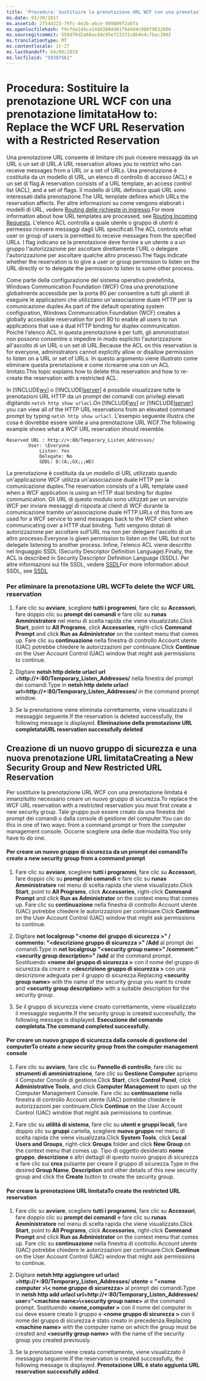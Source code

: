 ```yaml
---
title: 'Procedura: Sostituire la prenotazione URL WCF con una prenotazione limitata'
ms.date: 03/30/2017
ms.assetid: 2754d223-79fc-4e2b-a6ce-989889f2abfa
ms.openlocfilehash: f9cfda1d4ca14dd380dd01f944d4c900f9832096
ms.sourcegitcommit: 558d78d2a68acd4c95ef23231c8b4e4c7bac3902
ms.translationtype: MT
ms.contentlocale: it-IT
ms.lasthandoff: 04/09/2019
ms.locfileid: "59307561"
---
```

# <a name="how-to-replace-the-wcf-url-reservation-with-a-restricted-reservation"></a><span data-ttu-id="02787-102">Procedura: Sostituire la prenotazione URL WCF con una prenotazione limitata</span><span class="sxs-lookup"><span data-stu-id="02787-102">How to: Replace the WCF URL Reservation with a Restricted Reservation</span></span>
<span data-ttu-id="02787-103">Una prenotazione URL consente di limitare chi può ricevere messaggi da un URL o un set di URL.</span><span class="sxs-lookup"><span data-stu-id="02787-103">A URL reservation allows you to restrict who can receive messages from a URL or a set of URLs.</span></span> <span data-ttu-id="02787-104">Una prenotazione è costituita da un modello di URL, un elenco di controllo di accesso (ACL) e un set di flag.</span><span class="sxs-lookup"><span data-stu-id="02787-104">A reservation consists of a URL template, an access control list (ACL), and a set of flags.</span></span> <span data-ttu-id="02787-105">Il modello di URL definisce quali URL sono interessati dalla prenotazione.</span><span class="sxs-lookup"><span data-stu-id="02787-105">The URL template defines which URLs the reservation affects.</span></span> <span data-ttu-id="02787-106">Per altre informazioni su come vengono elaborati i modelli di URL, vedere [Routing delle richieste in ingresso](https://go.microsoft.com/fwlink/?LinkId=136764).</span><span class="sxs-lookup"><span data-stu-id="02787-106">For more information about how URL templates are processed, see [Routing Incoming Requests](https://go.microsoft.com/fwlink/?LinkId=136764).</span></span> <span data-ttu-id="02787-107">L'elenco ACL controlla a quale utente o gruppo di utenti è permesso ricevere messaggi dagli URL specificati.</span><span class="sxs-lookup"><span data-stu-id="02787-107">The ACL controls what user or group of users is permitted to receive messages from the specified URLs.</span></span> <span data-ttu-id="02787-108">I flag indicano se la prenotazione deve fornire a un utente o a un gruppo l'autorizzazione per ascoltare direttamente l'URL o delegare l'autorizzazione per ascoltare qualche altro processo.</span><span class="sxs-lookup"><span data-stu-id="02787-108">The flags indicate whether the reservation is to give a user or group permission to listen on the URL directly or to delegate the permission to listen to some other process.</span></span>  
  
 <span data-ttu-id="02787-109">Come parte della configurazione del sistema operativo predefinita, Windows Communication Foundation (WCF) Crea una prenotazione globalmente accessibile per la porta 80 per consentire a tutti gli utenti di eseguire le applicazioni che utilizzano un'associazione duale HTTP per la comunicazione duplex.</span><span class="sxs-lookup"><span data-stu-id="02787-109">As part of the default operating system configuration, Windows Communication Foundation (WCF) creates a globally accessible reservation for port 80 to enable all users to run applications that use a dual HTTP binding for duplex communication.</span></span> <span data-ttu-id="02787-110">Poiché l'elenco ACL in questa prenotazione è per tutti, gli amministratori non possono consentire o impedire in modo esplicito l'autorizzazione all'ascolto di un URL o un set di URL.</span><span class="sxs-lookup"><span data-stu-id="02787-110">Because the ACL on this reservation is for everyone, administrators cannot explicitly allow or disallow permission to listen on a URL or set of URLs.</span></span> <span data-ttu-id="02787-111">In questo argomento viene illustrato come eliminare questa prenotazione e come ricrearne una con un ACL limitato.</span><span class="sxs-lookup"><span data-stu-id="02787-111">This topic explains how to delete this reservation and how to re-create the reservation with a restricted ACL.</span></span>  
  
 <span data-ttu-id="02787-112">In [!INCLUDE[wv](../../../../includes/wv-md.md)] o [!INCLUDE[lserver](../../../../includes/lserver-md.md)] è possibile visualizzare tutte le prenotazioni URL HTTP da un prompt dei comandi con privilegi elevati digitando `netsh http show urlacl`.</span><span class="sxs-lookup"><span data-stu-id="02787-112">On [!INCLUDE[wv](../../../../includes/wv-md.md)] or [!INCLUDE[lserver](../../../../includes/lserver-md.md)] you can view all of the HTTP URL reservations from an elevated command prompt by typing `netsh http show urlacl`.</span></span>  <span data-ttu-id="02787-113">L'esempio seguente illustra che cosa è dovrebbe essere simile a una prenotazione URL WCF.</span><span class="sxs-lookup"><span data-stu-id="02787-113">The following example shows what a WCF URL reservation should resemble.</span></span>  
  
```  
Reserved URL : http://+:80/Temporary_Listen_Addresses/  
        User: \Everyone  
            Listen: Yes  
            Delegate: No  
            SDDL: D:(A;;GX;;;WD)  
```  
  
 <span data-ttu-id="02787-114">La prenotazione è costituita da un modello di URL utilizzato quando un'applicazione WCF utilizza un'associazione duale HTTP per la comunicazione duplex.</span><span class="sxs-lookup"><span data-stu-id="02787-114">The reservation consists of a URL template used when a WCF application is using an HTTP dual binding for duplex communication.</span></span> <span data-ttu-id="02787-115">Gli URL di questo modulo sono utilizzati per un servizio WCF per inviare messaggi di risposta al client di WCF durante la comunicazione tramite un'associazione duale HTTP.</span><span class="sxs-lookup"><span data-stu-id="02787-115">URLs of this form are used for a WCF service to send messages back to the WCF client when communicating over a HTTP dual binding.</span></span> <span data-ttu-id="02787-116">Tutti vengono dotati di autorizzazione per ascoltare sull'URL ma non per delegare l'ascolto di un altro processo.</span><span class="sxs-lookup"><span data-stu-id="02787-116">Everyone is given permission to listen on the URL but not to delegate listening to another process.</span></span> <span data-ttu-id="02787-117">Infine, l'elenco ACL viene descritto nel linguaggio SSDL (Security Descriptor Definition Language).</span><span class="sxs-lookup"><span data-stu-id="02787-117">Finally, the ACL is described in Security Descriptor Definition Language (SSDL).</span></span> <span data-ttu-id="02787-118">Per altre informazioni sui file SSDL, vedere [SSDL](https://go.microsoft.com/fwlink/?LinkId=136789)</span><span class="sxs-lookup"><span data-stu-id="02787-118">For more information about SSDL, see [SSDL](https://go.microsoft.com/fwlink/?LinkId=136789)</span></span>  
  
### <a name="to-delete-the-wcf-url-reservation"></a><span data-ttu-id="02787-119">Per eliminare la prenotazione URL WCF</span><span class="sxs-lookup"><span data-stu-id="02787-119">To delete the WCF URL reservation</span></span>  
  
1. <span data-ttu-id="02787-120">Fare clic su **avviare**, scegliere **tutti i programmi**, fare clic su **Accessori**, fare doppio clic su **prompt dei comandi** e fare clic su **runas Amministratore** nel menu di scelta rapida che viene visualizzato.</span><span class="sxs-lookup"><span data-stu-id="02787-120">Click **Start**, point to **All Programs**, click **Accessories**, right-click **Command Prompt** and click **Run as Administrator** on the context menu that comes up.</span></span> <span data-ttu-id="02787-121">Fare clic su **continuazione** nella finestra di controllo Account utente (UAC) potrebbe chiedere le autorizzazioni per continuare.</span><span class="sxs-lookup"><span data-stu-id="02787-121">Click **Continue** on the User Account Control (UAC) window that might ask permissions to continue.</span></span>  
  
2. <span data-ttu-id="02787-122">Digitare **netsh http delete urlacl url =http://+:80/Temporary_Listen_Addresses/**  nella finestra del prompt dei comandi.</span><span class="sxs-lookup"><span data-stu-id="02787-122">Type in **netsh http delete urlacl url=http://+:80/Temporary_Listen_Addresses/** in the command prompt window.</span></span>  
  
3. <span data-ttu-id="02787-123">Se la prenotazione viene eliminata correttamente, viene visualizzato il messaggio seguente.</span><span class="sxs-lookup"><span data-stu-id="02787-123">If the reservation is deleted successfully, the following message is displayed.</span></span> **<span data-ttu-id="02787-124">Eliminazione della prenotazione URL completata</span><span class="sxs-lookup"><span data-stu-id="02787-124">URL reservation successfully deleted</span></span>**  
  
## <a name="creating-a-new-security-group-and-new-restricted-url-reservation"></a><span data-ttu-id="02787-125">Creazione di un nuovo gruppo di sicurezza e una nuova prenotazione URL limitata</span><span class="sxs-lookup"><span data-stu-id="02787-125">Creating a New Security Group and New Restricted URL Reservation</span></span>  
 <span data-ttu-id="02787-126">Per sostituire la prenotazione URL WCF con una prenotazione limitata è innanzitutto necessario creare un nuovo gruppo di sicurezza.</span><span class="sxs-lookup"><span data-stu-id="02787-126">To replace the WCF URL reservation with a restricted reservation you must first create a new security group.</span></span> <span data-ttu-id="02787-127">Tale gruppo può essere creato da una finestra del prompt dei comandi o dalla console di gestione del computer.</span><span class="sxs-lookup"><span data-stu-id="02787-127">You can do this in one of two ways: from a command prompt or from the computer management console.</span></span> <span data-ttu-id="02787-128">Occorre scegliere una delle due modalità.</span><span class="sxs-lookup"><span data-stu-id="02787-128">You only have to do one.</span></span>  
  
#### <a name="to-create-a-new-security-group-from-a-command-prompt"></a><span data-ttu-id="02787-129">Per creare un nuovo gruppo di sicurezza da un prompt dei comandi</span><span class="sxs-lookup"><span data-stu-id="02787-129">To create a new security group from a command prompt</span></span>  
  
1. <span data-ttu-id="02787-130">Fare clic su **avviare**, scegliere **tutti i programmi**, fare clic su **Accessori**, fare doppio clic su **prompt dei comandi** e fare clic su **runas Amministratore** nel menu di scelta rapida che viene visualizzato.</span><span class="sxs-lookup"><span data-stu-id="02787-130">Click **Start**, point to **All Programs**, click **Accessories**, right-click **Command Prompt** and click **Run as Administrator** on the context menu that comes up.</span></span> <span data-ttu-id="02787-131">Fare clic su **continuazione** nella finestra di controllo Account utente (UAC) potrebbe chiedere le autorizzazioni per continuare.</span><span class="sxs-lookup"><span data-stu-id="02787-131">Click **Continue** on the User Account Control (UAC) window that might ask permissions to continue.</span></span>  
  
2. <span data-ttu-id="02787-132">Digitare **net localgroup "\<nome del gruppo di sicurezza >" / commento: "\<descrizione gruppo di sicurezza >" /Add** al prompt dei comandi.</span><span class="sxs-lookup"><span data-stu-id="02787-132">Type in **net localgroup "\<security group name>" /comment:"\<security group description>" /add** at the command prompt.</span></span> <span data-ttu-id="02787-133">Sostituendo  **\<nome del gruppo di sicurezza >** con il nome del gruppo di sicurezza da creare e  **\<descrizione gruppo di sicurezza >** con una descrizione adeguata per il gruppo di sicurezza.</span><span class="sxs-lookup"><span data-stu-id="02787-133">Replacing **\<security group name>** with the name of the security group you want to create and **\<security group description>** with a suitable description for the security group.</span></span>  
  
3. <span data-ttu-id="02787-134">Se il gruppo di sicurezza viene creato correttamente, viene visualizzato il messaggio seguente.</span><span class="sxs-lookup"><span data-stu-id="02787-134">If the security group is created successfully, the following message is displayed.</span></span> **<span data-ttu-id="02787-135">Esecuzione del comando completata.</span><span class="sxs-lookup"><span data-stu-id="02787-135">The command completed successfully.</span></span>**  
  
#### <a name="to-create-a-new-security-group-from-the-computer-management-console"></a><span data-ttu-id="02787-136">Per creare un nuovo gruppo di sicurezza dalla console di gestione del computer</span><span class="sxs-lookup"><span data-stu-id="02787-136">To create a new security group from the computer management console</span></span>  
  
1. <span data-ttu-id="02787-137">Fare clic su **avviare**, fare clic su **Pannello di controllo**, fare clic su **strumenti di amministrazione**, fare clic su **Gestione Computer** apriamo il Computer Console di gestione.</span><span class="sxs-lookup"><span data-stu-id="02787-137">Click **Start**, click **Control Panel**, click **Administrative Tools**, and click **Computer Management** to open up the Computer Management Console.</span></span> <span data-ttu-id="02787-138">Fare clic su **continuazione** nella finestra di controllo Account utente (UAC) potrebbe chiedere le autorizzazioni per continuare.</span><span class="sxs-lookup"><span data-stu-id="02787-138">Click **Continue** on the User Account Control (UAC) window that might ask permissions to continue.</span></span>  
  
2. <span data-ttu-id="02787-139">Fare clic su **utilità di sistema**, fare clic su **utenti e gruppi locali**, fare doppio clic su **gruppi** cartella, scegliere **nuovo gruppo** nel menu di scelta rapida che viene visualizzata.</span><span class="sxs-lookup"><span data-stu-id="02787-139">Click **System Tools**, click **Local Users and Groups**, right-click **Groups** folder and click **New Group** on the context menu that comes up.</span></span> <span data-ttu-id="02787-140">Tipo di oggetto desiderato **nome gruppo**, **descrizione** e altri dettagli di questo nuovo gruppo di sicurezza e fare clic sui **crea** pulsante per creare il gruppo di sicurezza.</span><span class="sxs-lookup"><span data-stu-id="02787-140">Type in the desired **Group Name**, **Description** and other details of this new security group and click the **Create** button to create the security group.</span></span>  
  
#### <a name="to-create-the-restricted-url-reservation"></a><span data-ttu-id="02787-141">Per creare la prenotazione URL limitata</span><span class="sxs-lookup"><span data-stu-id="02787-141">To create the restricted URL reservation</span></span>  
  
1. <span data-ttu-id="02787-142">Fare clic su **avviare**, scegliere **tutti i programmi**, fare clic su **Accessori**, fare doppio clic su **prompt dei comandi** e fare clic su **runas Amministratore** nel menu di scelta rapida che viene visualizzato.</span><span class="sxs-lookup"><span data-stu-id="02787-142">Click **Start**, point to **All Programs**, click **Accessories**, right-click **Command Prompt** and click **Run as Administrator** on the context menu that comes up.</span></span> <span data-ttu-id="02787-143">Fare clic su **continuazione** nella finestra di controllo Account utente (UAC) potrebbe chiedere le autorizzazioni per continuare.</span><span class="sxs-lookup"><span data-stu-id="02787-143">Click **Continue** on the User Account Control (UAC) window that might ask permissions to continue.</span></span>  
  
2. <span data-ttu-id="02787-144">Digitare **netsh http aggiungere url urlacl =http://+:80/Temporary_Listen_Addresses/ utente = "\<nome computer >\\< nome gruppo di sicurezza\>**  al prompt dei comandi.</span><span class="sxs-lookup"><span data-stu-id="02787-144">Type in **netsh http add urlacl url=http://+:80/Temporary_Listen_Addresses/ user="\<machine name>\\<security group name\>** at the command prompt.</span></span> <span data-ttu-id="02787-145">Sostituendo  **\<nome_computer >** con il nome del computer in cui deve essere creato il gruppo e  **\<nome gruppo di sicurezza >** con il nome del gruppo di sicurezza è stato creato in precedenza.</span><span class="sxs-lookup"><span data-stu-id="02787-145">Replacing **\<machine name>** with the computer name on which the group must be created and **\<security group name>** with the name of the security group you created previously.</span></span>  
  
3. <span data-ttu-id="02787-146">Se la prenotazione viene creata correttamente, viene visualizzato il messaggio seguente.</span><span class="sxs-lookup"><span data-stu-id="02787-146">If the reservation is created successfully, the following message is displayed.</span></span> <span data-ttu-id="02787-147">**Prenotazione URL è stato aggiunta**.</span><span class="sxs-lookup"><span data-stu-id="02787-147">**URL reservation successfully added**.</span></span>

